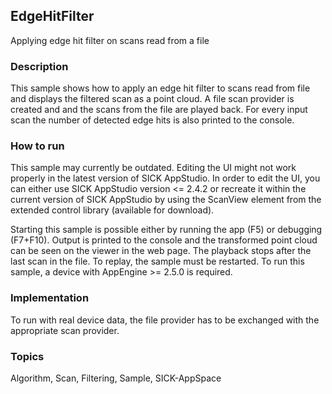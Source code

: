 ## EdgeHitFilter

Applying edge hit filter on scans read from a file

### Description

This sample shows how to apply an edge hit filter to scans read from file and
displays the filtered scan as a point cloud. A file scan provider is created and
and the scans from the file are played back. For every input scan the number of detected
edge hits is also printed to the console.

### How to run

This sample may currently be outdated.
Editing the UI might not work properly in the latest version of SICK AppStudio. In order to edit the UI, you can either use SICK AppStudio version <= 2.4.2 or recreate it within the current version of SICK AppStudio by using the ScanView element from the extended control library (available for download).

Starting this sample is possible either by running the app (F5) or
debugging (F7+F10). Output is printed to the console and the transformed
point cloud can be seen on the viewer in the web page. The playback stops
after the last scan in the file. To replay, the sample must be restarted.
To run this sample, a device with AppEngine >= 2.5.0 is required.

### Implementation

To run with real device data, the file provider has to be exchanged with the
appropriate scan provider.

### Topics

Algorithm, Scan, Filtering, Sample, SICK-AppSpace